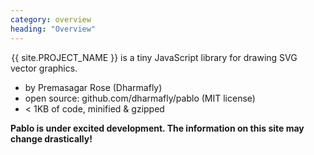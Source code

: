 ```yaml
---
category: overview
heading: "Overview"
---
```

&#8202;<span class="project-name">{{ site.PROJECT_NAME }}</span> is a tiny JavaScript library for drawing SVG vector graphics.

- by Premasagar Rose (Dharmafly)  
- open source: github.com/dharmafly/pablo (MIT license)  
- &#60; 1KB of code, minified & gzipped  

**Pablo is under excited development. The information on this 
site may change drastically!**